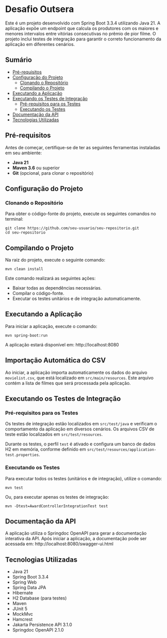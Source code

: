 # Desafio Outsera

Este é um projeto desenvolvido com Spring Boot 3.3.4 utilizando Java 21. A aplicação expõe um endpoint que calcula os produtores com os maiores e menores intervalos entre vitórias consecutivas no prêmio de pior filme. O projeto inclui testes de integração para garantir o correto funcionamento da aplicação em diferentes cenários.

## Sumário
- [Pré-requisitos](#pré-requisitos)
- [Configuração do Projeto](#configuração-do-projeto)
  - [Clonando o Repositório](#clonando-o-repositório)
  - [Compilando o Projeto](#compilando-o-projeto)
- [Executando a Aplicação](#executando-a-aplicação)
- [Executando os Testes de Integração](#executando-os-testes-de-integração)
  - [Pré-requisitos para os Testes](#pré-requisitos-para-os-testes)
  - [Executando os Testes](#executando-os-testes)
- [Documentação da API](#documentação-da-api)
- [Tecnologias Utilizadas](#tecnologias-utilizadas)

## Pré-requisitos

Antes de começar, certifique-se de ter as seguintes ferramentas instaladas em seu ambiente:

- **Java 21**
- **Maven 3.6** ou superior
- **Git** (opcional, para clonar o repositório)

## Configuração do Projeto

### Clonando o Repositório

Para obter o código-fonte do projeto, execute os seguintes comandos no terminal:

```
git clone https://github.com/seu-usuario/seu-repositorio.git
cd seu-repositorio
```

## Compilando o Projeto
Na raiz do projeto, execute o seguinte comando:
```
mvn clean install
```
Este comando realizará as seguintes ações:

- Baixar todas as dependências necessárias.
- Compilar o código-fonte.
- Executar os testes unitários e de integração automaticamente.

## Executando a Aplicação
Para iniciar a aplicação, execute o comando:
```
mvn spring-boot:run
```
A aplicação estará disponível em: http://localhost:8080

## Importação Automática do CSV
Ao iniciar, a aplicação importa automaticamente os dados do arquivo `movielist.csv`, que está localizado em `src/main/resources`. Este arquivo contém a lista de filmes que será processada pela aplicação. 

## Executando os Testes de Integração
### Pré-requisitos para os Testes
Os testes de integração estão localizados em `src/test/java` e verificam o comportamento da aplicação em diversos cenários. Os arquivos CSV de teste estão localizados em `src/test/resources`.

Durante os testes, o perfil `test` é ativado e configura um banco de dados H2 em memória, conforme definido em `src/test/resources/application-test.properties`.

### Executando os Testes
Para executar todos os testes (unitários e de integração), utilize o comando:
```
mvn test
```
Ou, para executar apenas os testes de integração:
```
mvn -Dtest=AwardControllerIntegrationTest test
```
## Documentação da API
A aplicação utiliza o Springdoc OpenAPI para gerar a documentação interativa da API. Após iniciar a aplicação, a documentação pode ser acessada em:
http://localhost:8080/swagger-ui.html

## Tecnologias Utilizadas
- Java 21
- Spring Boot 3.3.4
- Spring Web
- Spring Data JPA
- Hibernate
- H2 Database (para testes)
- Maven
- JUnit 5
- MockMvc
- Hamcrest
- Jakarta Persistence API 3.1.0
- Springdoc OpenAPI 2.1.0
